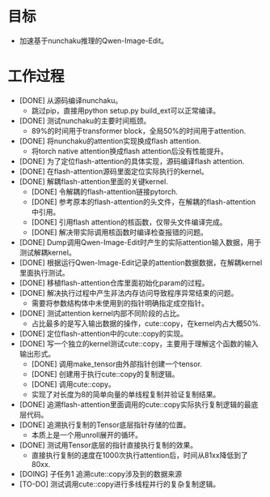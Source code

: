 # 目标
- 加速基于nunchaku推理的Qwen-Image-Edit。

# 工作过程
- [DONE] 从源码编译nunchaku。
	- 跳过pip，直接用python setup.py build_ext可以正常编译。
- [DONE] 测试nunchaku的主要时间瓶颈。
	- 89%的时间用于transformer block，全局50%的时间用于attention.
- [DONE] 将nunchaku的attention实现换成flash attention.
	- 将torch native attention换成flash attention后没有性能提升。
- [DONE] 为了定位flash-attention的具体实现，源码编译flash attention.
- [DONE] 在flash-attention源码里面定位实际执行的kernel。
- [DONE] 解耦flash-attention里面的关键kernel.
	- [DONE] 令解耦的flash-attention链接pytorch.
	- [DONE] 参考原本的flash-attention的头文件，在解耦的flash-attention中引用。
	- [DONE] 引用flash attention的核函数，仅带头文件编译完成。
	- [DONE] 解决带实际调用核函数时编译检查报错的问题。
- [DONE] Dump调用Qwen-Image-Edit时产生的实际attention输入数据，用于测试解耦kernel。
- [DONE] 根据运行Qwen-Image-Edit记录的attention数据数据，在解耦kernel里面执行测试。
- [DONE] 移植flash-attention仓库里面初始化param的过程。
- [DONE] 解决执行过程中产生非法内存访问导致程序异常结束的问题。
	- 需要将参数结构体中未使用到的指针明确指定成空指针。
- [DONE] 测试attention kernel内部不同阶段的占比。
	- 占比最多的是写入输出数据的操作，cute::copy，在kernel内占大概50%.
- [DONE] 定位flash-attention中的cute::copy的实现。
- [DONE] 写一个独立的kernel测试cute::copy，主要用于理解这个函数的输入输出形式。
	- [DONE] 调用make_tensor由外部指针创建一个tensor.
	- [DONE] 创建用于执行cute::copy的复制逻辑。
	- [DONE] 调用cute::copy。
	- 实现了对长度为8的简单向量的单线程复制并验证复制结果。
- [DONE] 追溯flash-attention里面调用的cute::copy实际执行复制逻辑的最底层代码。
- [DONE] 追溯执行复制的Tensor底层指针存储的位置。
	- 本质上是一个用unroll展开的循环。
- [DONE] 测试用Tensor底层的指针直接执行复制的效果。
	- 直接执行复制的速度在1000次执行attention后，时间从81xx降低到了80xx.
- [DOING] 子任务1 追溯cute::copy涉及到的数据来源
- [TO-DO] 测试调用cute::copy进行多线程并行的复杂复制逻辑。